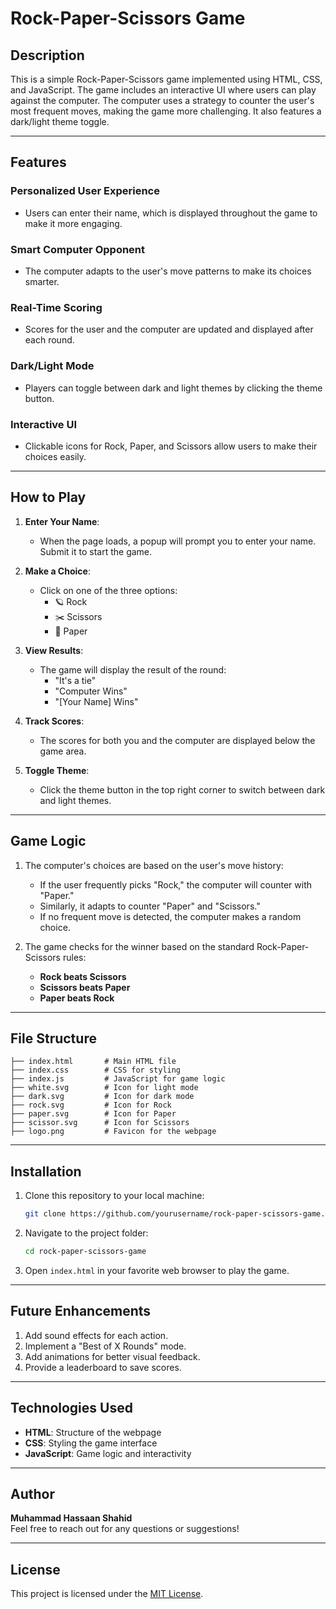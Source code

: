 # Rock-Paper-Scissors Game

## Description
This is a simple Rock-Paper-Scissors game implemented using HTML, CSS, and JavaScript. The game includes an interactive UI where users can play against the computer. The computer uses a strategy to counter the user's most frequent moves, making the game more challenging. It also features a dark/light theme toggle.

---

## Features

### Personalized User Experience
- Users can enter their name, which is displayed throughout the game to make it more engaging.

### Smart Computer Opponent
- The computer adapts to the user's move patterns to make its choices smarter.

### Real-Time Scoring
- Scores for the user and the computer are updated and displayed after each round.

### Dark/Light Mode
- Players can toggle between dark and light themes by clicking the theme button.

### Interactive UI
- Clickable icons for Rock, Paper, and Scissors allow users to make their choices easily.

---

## How to Play

1. **Enter Your Name**:
   - When the page loads, a popup will prompt you to enter your name. Submit it to start the game.

2. **Make a Choice**:
   - Click on one of the three options:
     - 🪐 Rock
     - ✂️ Scissors
     - 📄 Paper

3. **View Results**:
   - The game will display the result of the round:
     - "It's a tie"
     - "Computer Wins"
     - "[Your Name] Wins"

4. **Track Scores**:
   - The scores for both you and the computer are displayed below the game area.

5. **Toggle Theme**:
   - Click the theme button in the top right corner to switch between dark and light themes.

---

## Game Logic

1. The computer's choices are based on the user's move history:
   - If the user frequently picks "Rock," the computer will counter with "Paper."
   - Similarly, it adapts to counter "Paper" and "Scissors."
   - If no frequent move is detected, the computer makes a random choice.

2. The game checks for the winner based on the standard Rock-Paper-Scissors rules:
   - **Rock beats Scissors**
   - **Scissors beats Paper**
   - **Paper beats Rock**

---

## File Structure
```
├── index.html       # Main HTML file
├── index.css        # CSS for styling
├── index.js         # JavaScript for game logic
├── white.svg        # Icon for light mode
├── dark.svg         # Icon for dark mode
├── rock.svg         # Icon for Rock
├── paper.svg        # Icon for Paper
├── scissor.svg      # Icon for Scissors
├── logo.png         # Favicon for the webpage
```

---

## Installation

1. Clone this repository to your local machine:
   ```bash
   git clone https://github.com/yourusername/rock-paper-scissors-game.git
   ```

2. Navigate to the project folder:
   ```bash
   cd rock-paper-scissors-game
   ```

3. Open `index.html` in your favorite web browser to play the game.

---

## Future Enhancements

1. Add sound effects for each action.
2. Implement a "Best of X Rounds" mode.
3. Add animations for better visual feedback.
4. Provide a leaderboard to save scores.

---

## Technologies Used

- **HTML**: Structure of the webpage
- **CSS**: Styling the game interface
- **JavaScript**: Game logic and interactivity

---

## Author
**Muhammad Hassaan Shahid**  
Feel free to reach out for any questions or suggestions!

---

## License
This project is licensed under the [MIT License](LICENSE).

